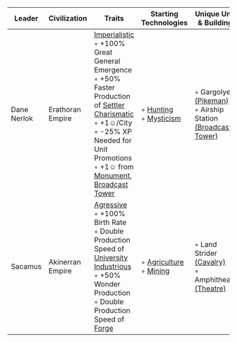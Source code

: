 |Leader|Civilization|Traits|Starting Technologies|Unique Units & Buildings|
|---|---|---|---|---|
| Dane Nerlok | Erathoran Empire | [Imperialistic](https://)<br/>◦ +100% Great General Emergence<br/>◦ +50% Faster Production of [Settler](https://)<br/>[Charismatic](https://)<br/>◦ +1☺/City<br/>◦ -25% XP Needed for Unit Promotions<br/>◦ +1☺ from [Monument](https://), [Broadcast Tower](https://) | ◦ [Hunting](https://)<br/>◦ [Mysticism](https://) | ◦ Gargolye [(Pikeman)](https://)<br/>◦ Airship Station [(Broadcast Tower)](https://)
| Sacamus | Akinerran Empire | [Agressive](https://)<br/>◦ +100% Birth Rate<br/>◦ Double Production Speed of [University](https://)<br/>[Industrious](https://)<br/>◦ +50% Wonder Production<br/>◦ Double Production Speed of [Forge](https://) | ◦ [Agriculture](https://)<br/>◦ [Mining](https://) | ◦ Land Strider [(Cavalry)](https://)<br/>◦ Amphitheater [(Theatre)](https://)
